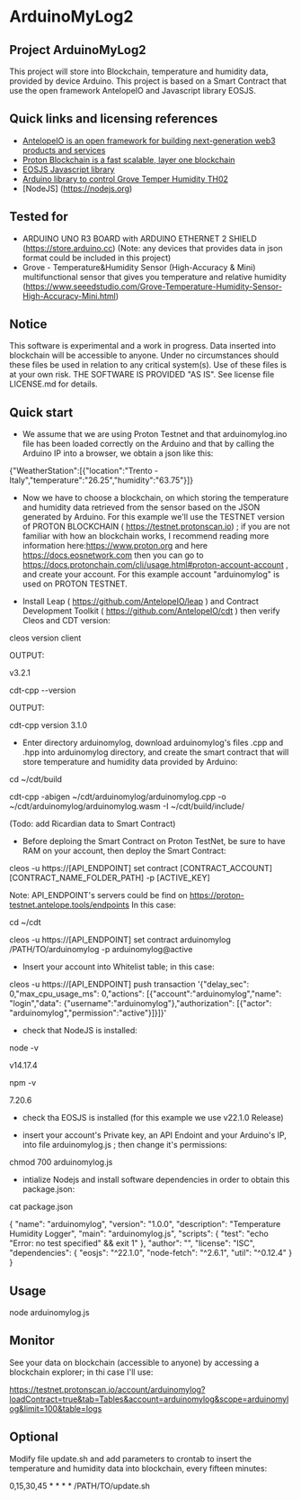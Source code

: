 ArduinoMyLog2
=============

## Project ArduinoMyLog2

This project will store into Blockchain, temperature and humidity data, provided by device Arduino. This project is based on a Smart Contract that use the open framework AntelopeIO and Javascript library EOSJS.


## Quick links and licensing references

- [AntelopeIO is an open framework for building next-generation web3 products and services](https://github.com/AntelopeIO)
- [Proton Blockchain is a fast scalable, layer one blockchain](https://protonscan.io)
- [EOSJS Javascript library](https://developers.eos.io/manuals/eosjs/latest/index)
- [Arduino library to control Grove Temper Humidity TH02](https://github.com/Seeed-Studio/Grove_Temper_Humidity_TH02)
- [NodeJS] (https://nodejs.org)


## Tested for

* ARDUINO UNO R3 BOARD with ARDUINO ETHERNET 2 SHIELD (https://store.arduino.cc) (Note: any devices that provides data in json format could be included in this project)
* Grove - Temperature&Humidity Sensor (High-Accuracy & Mini) multifunctional sensor that gives you temperature and relative humidity 
(https://www.seeedstudio.com/Grove-Temperature-Humidity-Sensor-High-Accuracy-Mini.html)


## Notice
This software is experimental and a work in progress. Data inserted into blockchain will be accessible to anyone.
Under no circumstances should these files be used in relation to any critical system(s).
Use of these files is at your own risk.
THE SOFTWARE IS PROVIDED "AS IS". See license file LICENSE.md for details.

## Quick start

* We assume that we are using Proton Testnet and that arduinomylog.ino file has been loaded correctly on the Arduino and that by calling the Arduino IP into a browser, we obtain a json like this:

{"WeatherStation":[{"location":"Trento - Italy","temperature":"26.25","humidity":"63.75"}]}

* Now we have to choose a blockchain, on which storing the temperature and humidity data retrieved from the sensor based on the JSON generated by Arduino. For this example we'll use the TESTNET version of PROTON BLOCKCHAIN ( https://testnet.protonscan.io) ; if you are not familiar with how an blockchain works, I recommend reading more information here:https://www.proton.org and here https://docs.eosnetwork.com
then you can go to https://docs.protonchain.com/cli/usage.html#proton-account-account , and create your account. For this example account "arduinomylog" is used on PROTON TESTNET.

* Install Leap ( https://github.com/AntelopeIO/leap ) and Contract Development Toolkit ( https://github.com/AntelopeIO/cdt ) then verify Cleos and CDT version:

cleos version client

OUTPUT:

v3.2.1

cdt-cpp --version

OUTPUT:

cdt-cpp version 3.1.0

* Enter directory arduinomylog, download arduinomylog's files .cpp and .hpp into arduinomylog directory, and create the smart contract that will store temperature and humidity data provided by Arduino:

cd ~/cdt/build

cdt-cpp -abigen ~/cdt/arduinomylog/arduinomylog.cpp -o ~/cdt/arduinomylog/arduinomylog.wasm -I ~/cdt/build/include/

(Todo: add Ricardian data to Smart Contract)

* Before deploing the Smart Contract on Proton TestNet, be sure to have RAM on your account, then deploy the Smart Contract:

cleos -u https://[API_ENDPOINT] set contract [CONTRACT_ACCOUNT] [CONTRACT_NAME_FOLDER_PATH] -p [ACTIVE_KEY]

Note: API_ENDPOINT's servers could be find on https://proton-testnet.antelope.tools/endpoints
In this case:

cd ~/cdt

cleos -u https://[API_ENDPOINT] set contract arduinomylog /PATH/TO/arduinomylog -p arduinomylog@active

* Insert your account into Whitelist table; in this case:

cleos -u https://[API_ENDPOINT] push transaction '{"delay_sec": 0,"max_cpu_usage_ms": 0,"actions": [{"account":"arduinomylog","name": "login","data": {"username":"arduinomylog"},"authorization": [{"actor": "arduinomylog","permission":"active"}]}]}'

* check that NodeJS is installed:

node -v

v14.17.4

npm -v

7.20.6

* check tha EOSJS is installed (for this example we use v22.1.0 Release)

* insert your account's Private key, an API Endoint and your Arduino's IP, into file arduinomylog.js ; then change it's permissions:

chmod 700 arduinomylog.js

* intialize Nodejs and install software dependencies in order to obtain this package.json:

cat package.json

{
  "name": "arduinomylog",
  "version": "1.0.0",
  "description": "Temperature Humidity Logger",
  "main": "arduinomylog.js",
  "scripts": {
    "test": "echo \"Error: no test specified\" && exit 1"
  },
  "author": "",
  "license": "ISC",
  "dependencies": {
    "eosjs": "^22.1.0",
    "node-fetch": "^2.6.1",
    "util": "^0.12.4"
  }
}


## Usage

node arduinomylog.js


## Monitor

See your data on blockchain (accessible to anyone) by accessing a blockchain explorer; in thi case I'll use:

https://testnet.protonscan.io/account/arduinomylog?loadContract=true&tab=Tables&account=arduinomylog&scope=arduinomylog&limit=100&table=logs


## Optional

Modify file update.sh and add parameters to crontab to insert the temperature and humidity data into blockchain, every fifteen minutes:

0,15,30,45 * * * * /PATH/TO/update.sh
